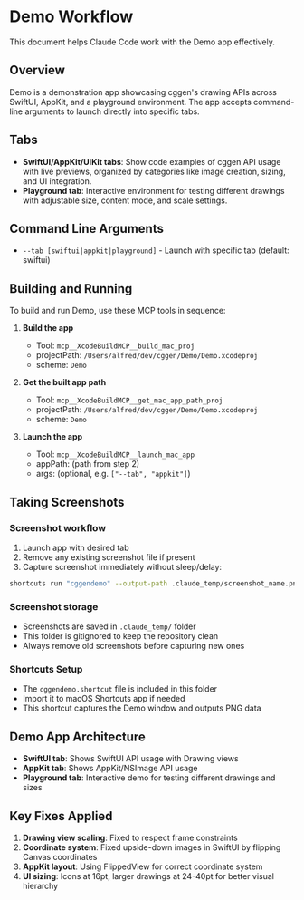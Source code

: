 # Demo Workflow

This document helps Claude Code work with the Demo app effectively.

## Overview

Demo is a demonstration app showcasing cggen's drawing APIs across SwiftUI, AppKit, and a playground environment. The app accepts command-line arguments to launch directly into specific tabs.

## Tabs

- **SwiftUI/AppKit/UIKit tabs**: Show code examples of cggen API usage with live previews, organized by categories like image creation, sizing, and UI integration.
- **Playground tab**: Interactive environment for testing different drawings with adjustable size, content mode, and scale settings.

## Command Line Arguments

- `--tab [swiftui|appkit|playground]` - Launch with specific tab (default: swiftui)

## Building and Running

To build and run Demo, use these MCP tools in sequence:

1. **Build the app**
   - Tool: `mcp__XcodeBuildMCP__build_mac_proj`
   - projectPath: `/Users/alfred/dev/cggen/Demo/Demo.xcodeproj`
   - scheme: `Demo`

2. **Get the built app path**
   - Tool: `mcp__XcodeBuildMCP__get_mac_app_path_proj`
   - projectPath: `/Users/alfred/dev/cggen/Demo/Demo.xcodeproj`
   - scheme: `Demo`

3. **Launch the app**
   - Tool: `mcp__XcodeBuildMCP__launch_mac_app`
   - appPath: (path from step 2)
   - args: (optional, e.g. `["--tab", "appkit"]`)

## Taking Screenshots

### Screenshot workflow
1. Launch app with desired tab
2. Remove any existing screenshot file if present
3. Capture screenshot immediately without sleep/delay:

```bash
shortcuts run "cggendemo" --output-path .claude_temp/screenshot_name.png
```

### Screenshot storage
- Screenshots are saved in `.claude_temp/` folder
- This folder is gitignored to keep the repository clean
- Always remove old screenshots before capturing new ones

### Shortcuts Setup
- The `cggendemo.shortcut` file is included in this folder
- Import it to macOS Shortcuts app if needed
- This shortcut captures the Demo window and outputs PNG data

## Demo App Architecture

- **SwiftUI tab**: Shows SwiftUI API usage with Drawing views
- **AppKit tab**: Shows AppKit/NSImage API usage
- **Playground tab**: Interactive demo for testing different drawings and sizes

## Key Fixes Applied

1. **Drawing view scaling**: Fixed to respect frame constraints
2. **Coordinate system**: Fixed upside-down images in SwiftUI by flipping Canvas coordinates
3. **AppKit layout**: Using FlippedView for correct coordinate system
4. **UI sizing**: Icons at 16pt, larger drawings at 24-40pt for better visual hierarchy
